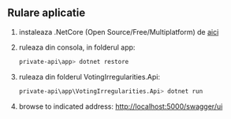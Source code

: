 ## Rulare aplicatie

1. instaleaza .NetCore (Open Source/Free/Multiplatform) de [aici](https://www.microsoft.com/net/core#windows)

2. ruleaza din consola, in folderul app:
    ```sh
    private-api\app> dotnet restore
    ```
  
3. ruleaza din folderul VotingIrregularities.Api:
    ```sh
    private-api\app\VotingIrregularities.Api> dotnet run
    ```
  
4. browse to indicated address: <http://localhost:5000/swagger/ui>

